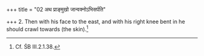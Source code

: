 +++
title = "02 अथ प्राङ्मुखो जान्वक्नोऽभिसर्पति"

+++
2. Then with his face to the east, and with his right knee bent in he should crawl towards (the skin).[^1]  


[^1]: Cf. ŚB III.2.1.38.
